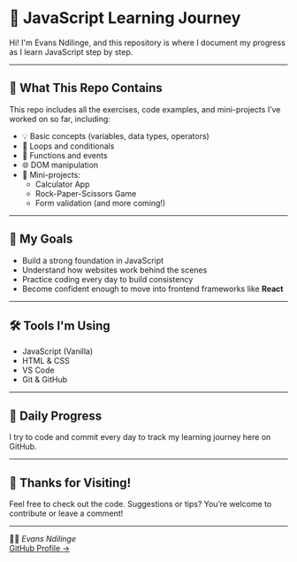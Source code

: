 # 🧠 JavaScript Learning Journey

Hi! I'm Evans Ndilinge, and this repository is where I document my progress as I learn JavaScript step by step.

---

## 🚀 What This Repo Contains

This repo includes all the exercises, code examples, and mini-projects I’ve worked on so far, including:

- 💡 Basic concepts (variables, data types, operators)
- 🔁 Loops and conditionals
- 🧮 Functions and events
- 🌐 DOM manipulation
- 🧩 Mini-projects:
  - Calculator App
  - Rock-Paper-Scissors Game
  - Form validation (and more coming!)

---

## 🎯 My Goals

- Build a strong foundation in JavaScript
- Understand how websites work behind the scenes
- Practice coding every day to build consistency
- Become confident enough to move into frontend frameworks like **React**

---

## 🛠 Tools I'm Using

- JavaScript (Vanilla)
- HTML & CSS
- VS Code
- Git & GitHub

---

## 📅 Daily Progress

I try to code and commit every day to track my learning journey here on GitHub.

---

## 🙌 Thanks for Visiting!

Feel free to check out the code. Suggestions or tips? You’re welcome to contribute or leave a comment!

---

👨‍💻 _Evans Ndilinge_  
[GitHub Profile →](https://github.com/ENdilinge)
